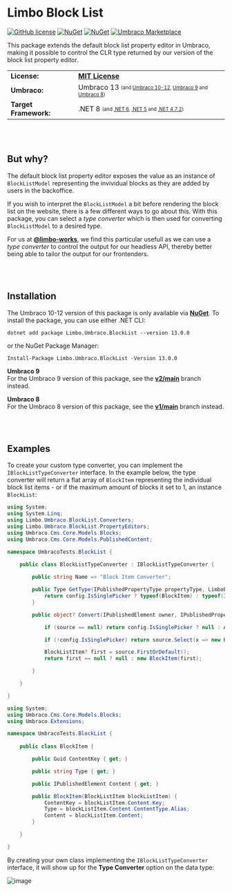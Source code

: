 # Limbo Block List

[![GitHub license](https://img.shields.io/badge/license-MIT-blue.svg)](https://github.com/abjerner/Limbo.Umbraco.BlockList/blob/v3/main/LICENSE.md)
[![NuGet](https://img.shields.io/nuget/vpre/Limbo.Umbraco.BlockList.svg)](https://www.nuget.org/packages/Limbo.Umbraco.BlockList)
[![NuGet](https://img.shields.io/nuget/dt/Limbo.Umbraco.BlockList.svg)](https://www.nuget.org/packages/Limbo.Umbraco.BlockList)
[![Umbraco Marketplace](https://img.shields.io/badge/umbraco-marketplace-%233544B1)](https://marketplace.umbraco.com/package/limbo.umbraco.blocklist)

This package extends the default block list property editor in Umbraco, making it possible to control the CLR type returned by our version of the block list property editor.

<table>
  <tr>
    <td><strong>License:</strong></td>
    <td><a href="./LICENSE.md"><strong>MIT License</strong></a></td>
  </tr>
  <tr>
    <td><strong>Umbraco:</strong></td>
    <td>
      Umbraco 13
      <sub><sup>(and <a href="https://github.com/abjerner/Limbo.Umbraco.BlockList/tree/v3/main">Umbraco 10-12</a>, <a href="https://github.com/abjerner/Limbo.Umbraco.BlockList/tree/v2/main">Umbraco 9</a> and <a href="https://github.com/abjerner/Limbo.Umbraco.BlockList/tree/v1/main">Umbraco 8</a>)</sup></sub>
    </td>
  </tr>
  <tr>
    <td><strong>Target Framework:</strong></td>
    <td>
      .NET 8
      <sub><sup>(and <a href="https://github.com/abjerner/Limbo.Umbraco.BlockList/tree/v3/main">.NET 6</a>, <a href="https://github.com/abjerner/Limbo.Umbraco.BlockList/tree/v2/main">.NET 5</a> and <a href="https://github.com/abjerner/Limbo.Umbraco.BlockList/tree/v1/main">.NET 4.7.2</a>)</sup></sub>
    </td>
  </tr>
</table>



<br /><br />

## But why?

The default block list property editor exposes the value as an instance of `BlockListModel` representing the invividual blocks as they are added by users in the backoffice.

If you wish to interpret the `BlockListModel` a bit before rendering the block list on the website, there is a few different ways to go about this. With this package, you can select a *type converter* which is then used for converting `BlockListModel` to a desired type.

For us at [**@limbo-works**](https://github.com/limbo-works), we find this particular usefull as we can use a *type converter* to control the output for our headless API, thereby better being able to tailor the output for our frontenders.



<br /><br />

## Installation

The Umbraco 10-12 version of this package is only available via [**NuGet**](https://www.nuget.org/packages/Limbo.Umbraco.BlockList/13.0.0). To install the package, you can use either .NET CLI:

```
dotnet add package Limbo.Umbraco.BlockList --version 13.0.0
```

or the NuGet Package Manager:

```
Install-Package Limbo.Umbraco.BlockList -Version 13.0.0
```

**Umbraco 9**  
For the Umbraco 9 version of this package, see the [**v2/main**](https://github.com/abjerner/Limbo.Umbraco.BlockList/tree/v2/main) branch instead.

**Umbraco 8**  
For the Umbraco 8 version of this package, see the [**v1/main**](https://github.com/abjerner/Limbo.Umbraco.BlockList/tree/v1/main) branch instead.



<br /><br />

## Examples

To create your custom type converter, you can implement the `IBlockListTypeConverter` interface. In the example below, the type converter will return a flat array of `BlockItem` representing the individual block list items - or if the maximum amount of blocks it set to 1, an instance `BlockList`:

```csharp
using System;
using System.Linq;
using Limbo.Umbraco.BlockList.Converters;
using Limbo.Umbraco.BlockList.PropertyEditors;
using Umbraco.Cms.Core.Models.Blocks;
using Umbraco.Cms.Core.Models.PublishedContent;

namespace UmbracoTests.BlockList {
    
    public class BlockListTypeConverter : IBlockListTypeConverter {

        public string Name => "Block Item Converter";

        public Type GetType(IPublishedPropertyType propertyType, LimboBlockListConfiguration config) {
            return config.IsSinglePicker ? typeof(BlockItem) : typeof(IReadOnlyList<BlockItem>);
        }

        public object? Convert(IPublishedElement owner, IPublishedPropertyType propertyType, BlockListModel? source, LimboBlockListConfiguration config) {

            if (source == null) return config.IsSinglePicker ? null : Array.Empty<BlockItem>();

            if (!config.IsSinglePicker) return source.Select(x => new BlockItem(x)).ToArray();

            BlockListItem? first = source.FirstOrDefault();
            return first == null ? null : new BlockItem(first);

        }

    }

}
```

```csharp
using System;
using Umbraco.Cms.Core.Models.Blocks;
using Umbraco.Extensions;

namespace UmbracoTests.BlockList {
    
    public class BlockItem {

        public Guid ContentKey { get; }

        public string Type { get; }

        public IPublishedElement Content { get; }

        public BlockItem(BlockListItem blockListItem) {
            ContentKey = blockListItem.Content.Key;
            Type = blockListItem.Content.ContentType.Alias;
            Content = blockListItem.Content;
        }

    }

}
```

By creating your own class implementing the `IBlockListTypeConverter` interface, it will show up for the **Type Converter** option on the data type:

![image](https://user-images.githubusercontent.com/3634580/150651412-d623fe90-c459-4c73-9f67-75461ae448e0.png)

